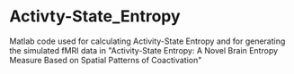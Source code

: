 # Activty-State_Entropy
Matlab code used for calculating Activity-State Entropy and for generating the simulated fMRI data in "Activity-State Entropy: A Novel Brain Entropy Measure Based on Spatial Patterns of Coactivation"
